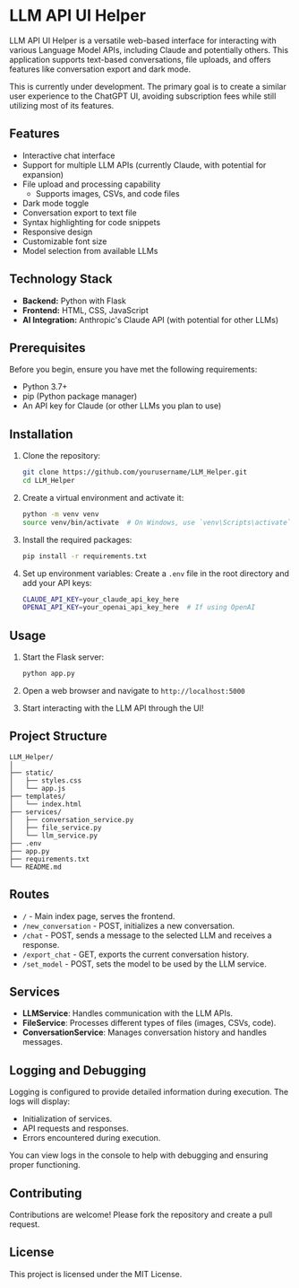 # LLM API UI Helper

LLM API UI Helper is a versatile web-based interface for interacting with various Language Model APIs, including Claude and potentially others. This application supports text-based conversations, file uploads, and offers features like conversation export and dark mode.

This is currently under development. The primary goal is to create a similar user experience to the ChatGPT UI, avoiding subscription fees while still utilizing most of its features.

## Features

- Interactive chat interface
- Support for multiple LLM APIs (currently Claude, with potential for expansion)
- File upload and processing capability
  - Supports images, CSVs, and code files
- Dark mode toggle
- Conversation export to text file
- Syntax highlighting for code snippets
- Responsive design
- Customizable font size
- Model selection from available LLMs

## Technology Stack

- **Backend:** Python with Flask
- **Frontend:** HTML, CSS, JavaScript
- **AI Integration:** Anthropic's Claude API (with potential for other LLMs)

## Prerequisites

Before you begin, ensure you have met the following requirements:

- Python 3.7+
- pip (Python package manager)
- An API key for Claude (or other LLMs you plan to use)

## Installation

1. Clone the repository:

   ```bash
   git clone https://github.com/yourusername/LLM_Helper.git
   cd LLM_Helper
   ```

2. Create a virtual environment and activate it:

   ```bash
   python -m venv venv
   source venv/bin/activate  # On Windows, use `venv\Scripts\activate`
   ```

3. Install the required packages:

   ```bash
   pip install -r requirements.txt
   ```

4. Set up environment variables:
   Create a `.env` file in the root directory and add your API keys:

   ```bash
   CLAUDE_API_KEY=your_claude_api_key_here
   OPENAI_API_KEY=your_openai_api_key_here  # If using OpenAI
   ```

## Usage

1. Start the Flask server:

   ```bash
   python app.py
   ```

2. Open a web browser and navigate to `http://localhost:5000`

3. Start interacting with the LLM API through the UI!

## Project Structure

```plaintext
LLM_Helper/
│
├── static/
│   ├── styles.css
│   └── app.js
├── templates/
│   └── index.html
├── services/
│   ├── conversation_service.py
│   ├── file_service.py
│   └── llm_service.py
├── .env
├── app.py
├── requirements.txt
└── README.md
```

## Routes

- `/` - Main index page, serves the frontend.
- `/new_conversation` - POST, initializes a new conversation.
- `/chat` - POST, sends a message to the selected LLM and receives a response.
- `/export_chat` - GET, exports the current conversation history.
- `/set_model` - POST, sets the model to be used by the LLM service.

## Services

- **LLMService**: Handles communication with the LLM APIs.
- **FileService**: Processes different types of files (images, CSVs, code).
- **ConversationService**: Manages conversation history and handles messages.

## Logging and Debugging

Logging is configured to provide detailed information during execution. The logs will display:

- Initialization of services.
- API requests and responses.
- Errors encountered during execution.

You can view logs in the console to help with debugging and ensuring proper functioning.

## Contributing

Contributions are welcome! Please fork the repository and create a pull request.

## License

This project is licensed under the MIT License.
